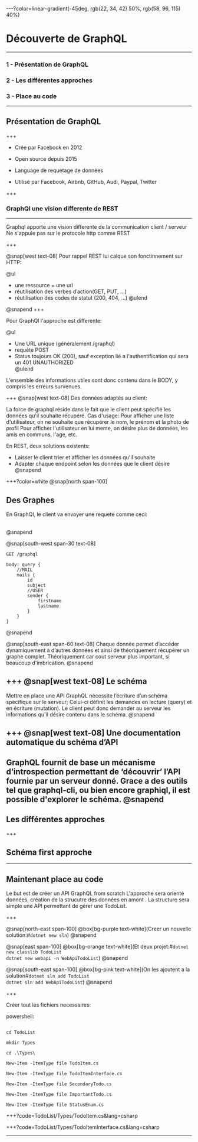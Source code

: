 ---?color=linear-gradient(-45deg, rgb(22, 34, 42) 50%, rgb(58, 96, 115) 40%)

# Découverte de GraphQL


---

### 1 - Présentation de GraphQL 

### 2 - Les différentes approches

### 3 - Place au code


---

## Présentation de GraphQL 

+++

- Crée par Facebook en 2012

- Open source depuis 2015

- Language de requetage de données

- Utilisé par Facebook, Airbnb, GitHub, Audi, Paypal, Twitter

+++

### GraphQl une vision differente de REST

----

Graphql apporte une vision differente de la communication client / serveur 
Ne s'appuie pas sur le protocole http comme REST

+++

@snap[west text-08]
Pour rappel REST lui calque son fonctinnement sur HTTP:

@ul
- une ressource = une url
- réutilisation des verbes d’action(GET, PUT, …)
- réutilisation des codes de statut (200, 404, …)
@ulend

@snapend 
+++

Pour GraphQl l'approche est differente: 

@ul
- Une URL unique (généralement /graphql)
- requète POST
- Status toujours OK (200), sauf exception lié a l'authentification qui sera un 401 UNAUTHORIZED  
@ulend

L'ensemble des informations utiles sont donc contenu dans le BODY, 
y compris les erreurs survenues.

+++
@snap[west text-08]
Des données adaptés au client:

La force de graphql réside dans le fait que le client peut spécifié les données qu'il souhaite récupéré. 
Cas d'usage: 
Pour afficher une liste d'utilisateur, on ne souhaite que récupérer le nom, le prénom et la photo de profil
Pour afficher l'utilisateur en lui meme, on désire plus de données, les amis en communs, l'age, etc.

En REST, deux solutions existents:
- Laisser le client trier et afficher les données qu'il souhaite
- Adapter chaque endpoint selon les données que le client désire 
@snapend 

+++?color=white
@snap[north span-100]
## Des Graphes

En GraphQl, le client va envoyer une requete comme ceci:

</br>
@snapend 

@snap[south-west span-30 text-08]
```
GET /graphql

body: query {
    //MAIL
    mails {
        id
        subject
        //USER
        sender {
            firstname
            lastname
        }
    }
}
```
@snapend 

@snap[south-east span-60 text-08]
Chaque donnée permet d’accéder dynamiquement à d’autres données et ainsi de théoriquement récupérer un graphe complet.
Théoriquement car cout serveur plus important, si beaucoup d'imbrication.
@snapend


+++
@snap[west text-08]
Le schéma
----
Mettre en place une API GraphQL nécessite l’écriture d’un schéma spécifique sur le serveur; 
Celui-ci définit les demandes en lecture (query) et en écriture (mutation).
Le client peut donc demander au serveur les informations qu'il désire contenu dans le schéma.
@snapend 


+++
@snap[west text-08]
Une documentation automatique du schéma d’API
----
GraphQL fournit de base un mécanisme d’introspection permettant de ‘découvrir’ l’API fournie par un serveur donné.
Grace a des outils tel que graphql-cli, ou bien encore graphiql, il est possible d'explorer le schéma.
@snapend 
---

## Les différentes approches

+++

## Schéma first approche


---

Maintenant place au code 
----

Le but est de créer un API GraphQL from scratch
L'approche sera orienté données, création de la strucutre des données en amont . 
La structure sera simple une API permettant de gérer une TodoList.

+++

@snap[north-east span-100]
@box[bg-purple text-white](Creer un nouvelle solution:#`dotnet new sln`)
@snapend

@snap[east span-100]
@box[bg-orange text-white](Et deux projet:#`dotnet new classlib TodoList`</br>`dotnet new webapi -n WebApiTodoList`)
@snapend

@snap[south-east span-100]
@box[bg-pink text-white](On les ajoutent a la solution#`dotnet sln add TodoList`</br>`dotnet sln add WebApiTodoList`)
@snapend

+++ 

Créer tout les fichiers necessaires:

powershell:

```

cd TodoList

mkdir Types

cd .\Types\

New-Item -ItemType file TodoItem.cs

New-Item -ItemType file TodoItemInterface.cs

New-Item -ItemType file SecondaryTodo.cs

New-Item -ItemType file ImportantTodo.cs

New-Item -ItemType file StatusEnum.cs

```

+++?code=TodoList/Types/TodoItem.cs&lang=csharp

+++?code=TodoList/Types/TodoItemInterface.cs&lang=csharp


---



